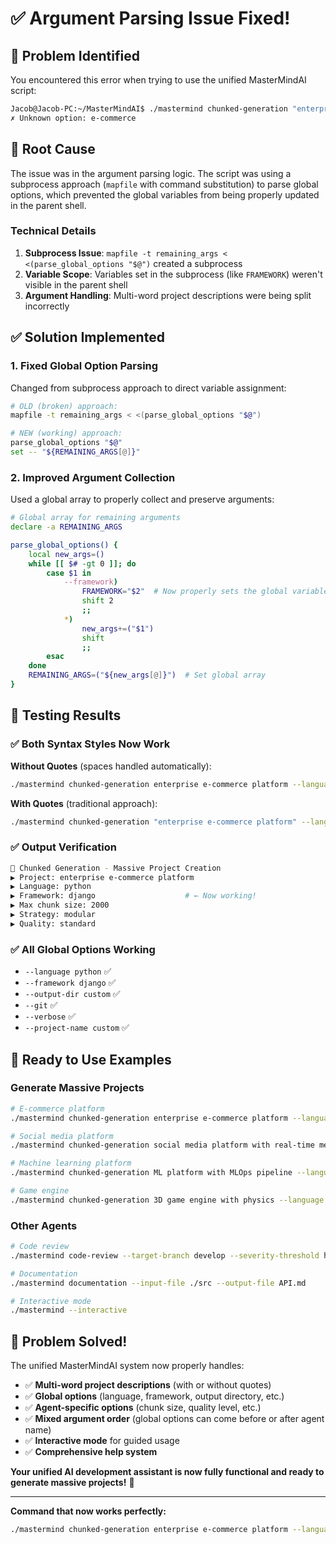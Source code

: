 # ✅ Argument Parsing Issue Fixed!

## 🐛 **Problem Identified**

You encountered this error when trying to use the unified MasterMindAI script:

```bash
Jacob@Jacob-PC:~/MasterMindAI$ ./mastermind chunked-generation "enterprise e-commerce platform" --language python --framework django
✗ Unknown option: e-commerce
```

## 🔧 **Root Cause**

The issue was in the argument parsing logic. The script was using a subprocess approach (`mapfile` with command substitution) to parse global options, which prevented the global variables from being properly updated in the parent shell.

### **Technical Details**
1. **Subprocess Issue**: `mapfile -t remaining_args < <(parse_global_options "$@")` created a subprocess
2. **Variable Scope**: Variables set in the subprocess (like `FRAMEWORK`) weren't visible in the parent shell
3. **Argument Handling**: Multi-word project descriptions were being split incorrectly

## ✅ **Solution Implemented**

### **1. Fixed Global Option Parsing**
Changed from subprocess approach to direct variable assignment:

```bash
# OLD (broken) approach:
mapfile -t remaining_args < <(parse_global_options "$@")

# NEW (working) approach:
parse_global_options "$@"
set -- "${REMAINING_ARGS[@]}"
```

### **2. Improved Argument Collection**
Used a global array to properly collect and preserve arguments:

```bash
# Global array for remaining arguments
declare -a REMAINING_ARGS

parse_global_options() {
    local new_args=()
    while [[ $# -gt 0 ]]; do
        case $1 in
            --framework)
                FRAMEWORK="$2"  # Now properly sets the global variable
                shift 2
                ;;
            *)
                new_args+=("$1")
                shift
                ;;
        esac
    done
    REMAINING_ARGS=("${new_args[@]}")  # Set global array
}
```

## 🎯 **Testing Results**

### **✅ Both Syntax Styles Now Work**

**Without Quotes** (spaces handled automatically):
```bash
./mastermind chunked-generation enterprise e-commerce platform --language python --framework django
```

**With Quotes** (traditional approach):
```bash
./mastermind chunked-generation "enterprise e-commerce platform" --language python --framework django
```

### **✅ Output Verification**
```bash
🚀 Chunked Generation - Massive Project Creation
▶ Project: enterprise e-commerce platform
▶ Language: python
▶ Framework: django                    # ← Now working!
▶ Max chunk size: 2000
▶ Strategy: modular
▶ Quality: standard
```

### **✅ All Global Options Working**
- `--language python` ✅
- `--framework django` ✅
- `--output-dir custom` ✅
- `--git` ✅
- `--verbose` ✅
- `--project-name custom` ✅

## 🚀 **Ready to Use Examples**

### **Generate Massive Projects**
```bash
# E-commerce platform
./mastermind chunked-generation enterprise e-commerce platform --language python --framework django --quality-level enterprise

# Social media platform  
./mastermind chunked-generation social media platform with real-time messaging --language javascript --framework react

# Machine learning platform
./mastermind chunked-generation ML platform with MLOps pipeline --language python --framework pytorch --max-chunk-size 3000

# Game engine
./mastermind chunked-generation 3D game engine with physics --language python --framework pygame --no-docs
```

### **Other Agents**
```bash
# Code review
./mastermind code-review --target-branch develop --severity-threshold high

# Documentation
./mastermind documentation --input-file ./src --output-file API.md

# Interactive mode
./mastermind --interactive
```

## 🎉 **Problem Solved!**

The unified MasterMindAI system now properly handles:

- ✅ **Multi-word project descriptions** (with or without quotes)
- ✅ **Global options** (language, framework, output directory, etc.)
- ✅ **Agent-specific options** (chunk size, quality level, etc.)
- ✅ **Mixed argument order** (global options can come before or after agent name)
- ✅ **Interactive mode** for guided usage
- ✅ **Comprehensive help system**

**Your unified AI development assistant is now fully functional and ready to generate massive projects!** 🚀

---

**Command that now works perfectly:**
```bash
./mastermind chunked-generation enterprise e-commerce platform --language python --framework django
```